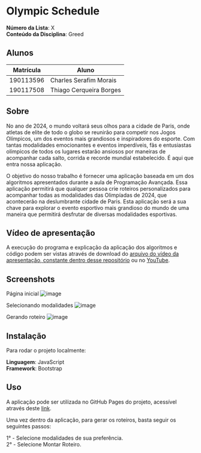# Olympic Schedule

**Número da Lista**: X<br>
**Conteúdo da Disciplina**: Greed <br>

## Alunos

| Matrícula | Aluno                   |
| --------- | ----------------------- |
| 190113596 | Charles Serafim Morais  |
| 190117508 | Thiago Cerqueira Borges |


## Sobre 

No ano de 2024, o mundo voltará seus olhos para a cidade de Paris, onde atletas de elite de todo o globo se reunirão para competir nos Jogos Olímpicos, um dos eventos mais grandiosos e inspiradores do esporte. Com tantas modalidades emocionantes e eventos imperdíveis, fãs e entusiastas olímpicos de todos os lugares estarão ansiosos por maneiras de acompanhar cada salto, corrida e recorde mundial estabelecido. É aqui que entra nossa aplicação.


O objetivo do nosso trabalho é fornecer uma aplicação baseada em um dos algoritmos apresentados durante a aula de Programação Avançada. Essa aplicação permitirá que qualquer pessoa crie roteiros personalizados para acompanhar todas as modalidades das Olimpíadas de 2024, que acontecerão na deslumbrante cidade de Paris. Esta aplicação será a sua chave para explorar o evento esportivo mais grandioso do mundo de uma maneira que permitirá desfrutar de diversas modalidades esportivas.


## Vídeo de apresentação

A execução do programa e explicação da aplicação dos algoritmos e código podem ser vistas através de download do [arquivo do vídeo da apresentação, constante dentro desse repositório](https://github.com/projeto-de-algoritmos/Greed_OlympicSchedule/blob/master/Apresenta%C3%A7%C3%A3o%20de%20Greed%20Olympic%20Schedule.mp4) ou no [YouTube](https://youtu.be/khfqPLkh1LQ).


## Screenshots

Página inicial
![image](https://raw.githubusercontent.com/projeto-de-algoritmos/Greed_OlympicSchedule/master/img/pagina-inicial.png)


Selecionando modalidades
![image](https://raw.githubusercontent.com/projeto-de-algoritmos/Greed_OlympicSchedule/master/img/selecionando.png)


Gerando roteiro
![image](https://raw.githubusercontent.com/projeto-de-algoritmos/Greed_OlympicSchedule/master/img/roteiro.png)



## Instalação 

Para rodar o projeto localmente:

**Linguagem**: JavaScript <br>
**Framework**: Bootstrap <br>

## Uso 

A aplicação pode ser utilizada no GitHub Pages do projeto, acessível através deste [link](https://projeto-de-algoritmos.github.io/Greed_OlympicSchedule/).

Uma vez dentro da aplicação, para gerar os roteiros, basta seguir os seguintes passos:

1° - Selecione modalidades de sua preferência.<br>
2° - Selecione Montar Roteiro.<br>
